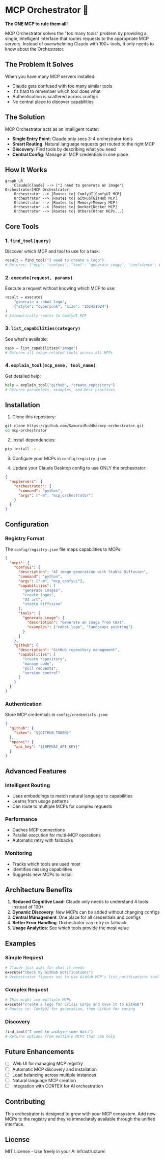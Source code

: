 # MCP Orchestrator 🎯

**The ONE MCP to rule them all!**

MCP Orchestrator solves the "too many tools" problem by providing a single, intelligent interface that routes requests to the appropriate MCP servers. Instead of overwhelming Claude with 100+ tools, it only needs to know about the Orchestrator.

## The Problem It Solves

When you have many MCP servers installed:
- Claude gets confused with too many similar tools
- It's hard to remember which tool does what
- Authentication is scattered across configs
- No central place to discover capabilities

## The Solution

MCP Orchestrator acts as an intelligent router:
- **Single Entry Point**: Claude only sees 3-4 orchestrator tools
- **Smart Routing**: Natural language requests get routed to the right MCP
- **Discovery**: Find tools by describing what you need
- **Central Config**: Manage all MCP credentials in one place

## How It Works

```mermaid
graph LR
    Claude[Claude] --> |"I need to generate an image"| Orchestrator[MCP Orchestrator]
    Orchestrator --> |Routes to| ComfyUI[ComfyUI MCP]
    Orchestrator --> |Routes to| GitHub[GitHub MCP]
    Orchestrator --> |Routes to| Memory[Memory MCP]
    Orchestrator --> |Routes to| Docker[Docker MCP]
    Orchestrator --> |Routes to| Others[Other MCPs...]
```

## Core Tools

### 1. `find_tool(query)`
Discover which MCP and tool to use for a task:
```python
result = find_tool("I need to create a logo")
# Returns: {"mcp": "comfyui", "tool": "generate_image", "confidence": 0.95}
```

### 2. `execute(request, params)`
Execute a request without knowing which MCP to use:
```python
result = execute(
    "generate a robot logo",
    {"style": "cyberpunk", "size": "1024x1024"}
)
# Automatically routes to ComfyUI MCP
```

### 3. `list_capabilities(category)`
See what's available:
```python
caps = list_capabilities("image")
# Returns all image-related tools across all MCPs
```

### 4. `explain_tool(mcp_name, tool_name)`
Get detailed help:
```python
help = explain_tool("github", "create_repository")
# Returns parameters, examples, and best practices
```

## Installation

1. Clone this repository:
```bash
git clone https://github.com/SamuraiBuddha/mcp-orchestrator.git
cd mcp-orchestrator
```

2. Install dependencies:
```bash
pip install -e .
```

3. Configure your MCPs in `config/registry.json`

4. Update your Claude Desktop config to use ONLY the orchestrator:
```json
{
  "mcpServers": {
    "orchestrator": {
      "command": "python",
      "args": ["-m", "mcp_orchestrator"]
    }
  }
}
```

## Configuration

### Registry Format

The `config/registry.json` file maps capabilities to MCPs:

```json
{
  "mcps": {
    "comfyui": {
      "description": "AI image generation with Stable Diffusion",
      "command": "python",
      "args": ["-m", "mcp_comfyui"],
      "capabilities": [
        "generate images",
        "create logos",
        "AI art",
        "stable diffusion"
      ],
      "tools": {
        "generate_image": {
          "description": "Generate an image from text",
          "examples": ["robot logo", "landscape painting"]
        }
      }
    },
    "github": {
      "description": "GitHub repository management",
      "capabilities": [
        "create repository",
        "manage code",
        "pull requests",
        "version control"
      ]
    }
  }
}
```

### Authentication

Store MCP credentials in `config/credentials.json`:
```json
{
  "github": {
    "token": "${GITHUB_TOKEN}"
  },
  "openai": {
    "api_key": "${OPENAI_API_KEY}"
  }
}
```

## Advanced Features

### Intelligent Routing
- Uses embeddings to match natural language to capabilities
- Learns from usage patterns
- Can route to multiple MCPs for complex requests

### Performance
- Caches MCP connections
- Parallel execution for multi-MCP operations
- Automatic retry with fallbacks

### Monitoring
- Tracks which tools are used most
- Identifies missing capabilities
- Suggests new MCPs to install

## Architecture Benefits

1. **Reduced Cognitive Load**: Claude only needs to understand 4 tools instead of 100+
2. **Dynamic Discovery**: New MCPs can be added without changing configs
3. **Central Management**: One place for all credentials and configs
4. **Better Error Handling**: Orchestrator can retry or fallback
5. **Usage Analytics**: See which tools provide the most value

## Examples

### Simple Request
```python
# Claude just asks for what it needs
execute("check my GitHub notifications")
# Orchestrator figures out to use GitHub MCP's list_notifications tool
```

### Complex Request
```python
# This might use multiple MCPs
execute("create a logo for Crisis Corps and save it to GitHub")
# Routes to: ComfyUI for generation, then GitHub for saving
```

### Discovery
```python
find_tool("I need to analyze some data")
# Returns options from multiple MCPs that can help
```

## Future Enhancements

- [ ] Web UI for managing MCP registry
- [ ] Automatic MCP discovery and installation
- [ ] Load balancing across multiple instances
- [ ] Natural language MCP creation
- [ ] Integration with CORTEX for AI orchestration

## Contributing

This orchestrator is designed to grow with your MCP ecosystem. Add new MCPs to the registry and they're immediately available through the unified interface.

## License

MIT License - Use freely in your AI infrastructure!
